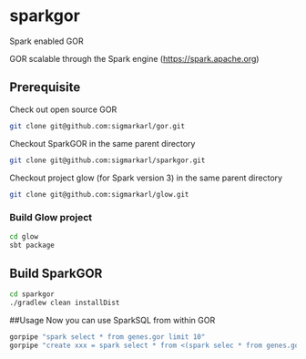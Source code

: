 # sparkgor
Spark enabled GOR

GOR scalable through the Spark engine (https://spark.apache.org)

## Prerequisite

Check out open source GOR 
```bash 
git clone git@github.com:sigmarkarl/gor.git
```

Checkout SparkGOR in the same parent directory
```bash 
git clone git@github.com:sigmarkarl/sparkgor.git
```

Checkout project glow (for Spark version 3) in the same parent directory
```bash 
git clone git@github.com:sigmarkarl/glow.git
```

### Build Glow project
```bash
cd glow
sbt package
```

## Build SparkGOR
```bash
cd sparkgor
./gradlew clean installDist
```

##Usage
Now you can use SparkSQL from within GOR
```bash
gorpipe "spark select * from genes.gor limit 10"
gorpipe "create xxx = spark select * from <(spark selec * from genes.gor) where Gene_Symbol like 'B%'; gor [xxx] | top 10"
```
